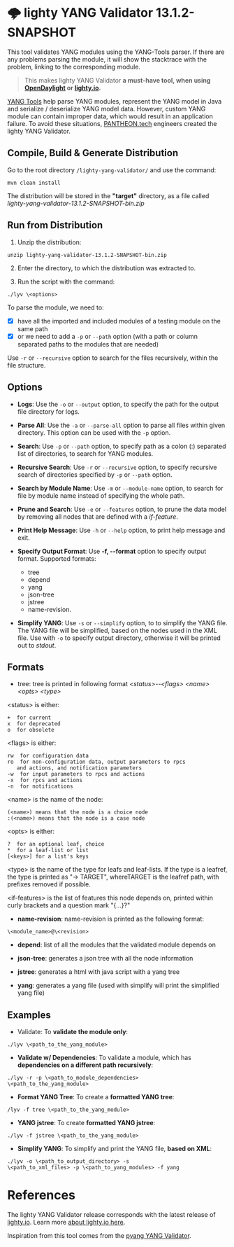 # :cloud_with_lightning: lighty YANG Validator 13.1.2-SNAPSHOT

This tool validates YANG modules using the YANG-Tools parser. If there are any problems parsing the module, it will show the stacktrace with the problem, linking to the corresponding module.

> This makes lighty YANG Validator **a must-have tool, when using [OpenDaylight](https://github.com/opendaylight) or [lighty.io](https://github.com/PANTHEONtech/lighty).**

[YANG Tools](https://github.com/opendaylight/yangtools) help parse YANG modules, represent the YANG model in Java and serialize / deserialize YANG model data. However, custom YANG module can contain improper data, which would result in an application failure. To avoid these situations, [PANTHEON.tech](https://pantheon.tech) engineers created the lighty YANG Validator.

## Compile, Build & Generate Distribution
Go to the root directory `/lighty-yang-validator/` and use the command:

```
mvn clean install
```

The distribution will be stored in the **"target"** directory, as a file called *lighty-yang-validator-13.1.2-SNAPSHOT-bin.zip*

## Run from Distribution

1. Unzip the distribution:

```
unzip lighty-yang-validator-13.1.2-SNAPSHOT-bin.zip
```

2. Enter the directory, to which the distribution was extracted to.

3. Run the script with the command:

```
./lyv \<options>
```

To parse the module, we need to: 
- [x] have all the imported and included modules of a testing module on the same path 
- [x] or we need to add a `-p` or `--path` option (with a path or column separated paths to the modules that are needed) 

Use `-r` or `--recursive` option to search for the files recursively, within the file structure.

## Options

* **Logs**: Use the `-o` or `--output` option, to specify the path for the output file directory for logs.

* **Parse All**: Use the `-a` or `--parse-all` option to parse all files within given directory. This option can be used with the `-p` option.

* **Search**: Use `-p` or `--path` option, to specify path as a colon (:) separated list of directories, to search for YANG modules.

* **Recursive Search**: Use `-r` or `--recursive` option, to specify recursive search of directories specified by `-p` or `--path` option.

* **Search by Module Name**: Use `-m` or `--module-name` option, to search for file by module name instead of specifying the whole path.

* **Prune and Search**: Use `-e` or `--features` option, to prune the data model by removing all nodes that are defined with a *if-feature*.

* **Print Help Message**: Use `-h` or `--help` option, to print help message and exit.

* **Specify Output Format**: Use **-f, --format** option to specify output format. Supported formats: 
  * tree
  * depend
  * yang
  * json-tree
  * jstree
  * name-revision.

* **Simplify YANG**: Use `-s` or `--simplify` option, to to simplify the YANG file. The YANG file will be simplified, based on the nodes used in the XML file. Use with `-o` to specify output directory, otherwise it will be printed out to *stdout*.

## Formats

* tree: tree is printed in following format *\<status>--\<flags> \<name>\<opts> \<type> <if-features>*

 \<status> is either:

    +  for current
    x  for deprecated
    o  for obsolete

 \<flags> is either:

    rw  for configuration data
    ro  for non-configuration data, output parameters to rpcs
       and actions, and notification parameters
    -w  for input parameters to rpcs and actions
    -x  for rpcs and actions
    -n  for notifications

 \<name> is the name of the node:

    (<name>) means that the node is a choice node
    :(<name>) means that the node is a case node

 \<opts> is either:

    ?  for an optional leaf, choice
    *  for a leaf-list or list
    [<keys>] for a list's keys

 \<type> is the name of the type for leafs and leaf-lists.
  If the type is a leafref, the type is printed as "-> TARGET",
  whereTARGET is the leafref path, with prefixes removed if possible.

 \<if-features> is the list of features this node depends on, printed
     within curly brackets and a question mark "{...}?"

* **name-revision**: name-revision is printed as the following format:

```
\<module_name>@\<revision>
```

* **depend**: list of all the modules that the validated module depends on

* **json-tree**: generates a json tree with all the node information

* **jstree**: generates a html with java script with a yang tree

* **yang**: generates a yang file (used with simplify will print
the simplified yang file)

## Examples

* Validate: To **validate the module only**:

```
./lyv \<path_to_the_yang_module>
```

* **Validate w/ Dependencies**: To validate a module, which has **dependencies on a different path recursively**:

```
./lyv -r -p \<path_to_module_dependencies>
\<path_to_the_yang_module>
```

* **Format YANG Tree**: To create a **formatted YANG tree**:

```
/lyv -f tree \<path_to_the_yang_module>
```

* **YANG jstree**: To create **formatted YANG jstree**:

```
./lyv -f jstree \<path_to_the_yang_module>
```

* **Simplify YANG**: To simplify and print the YANG file, **based on XML**:

```
./lyv -o \<path_to_output_directory> -s
\<path_to_xml_files> -p \<path_to_yang_modules> -f yang
```

# References

The lighty YANG Validator release corresponds with the latest release of [lighty.io](https://github.com/PANTHEONtech/lighty). Learn more [about lighty.io here](https://lighty.io).

Inspiration from this tool comes from the [pyang YANG Validator](https://github.com/mbj4668/pyang).
